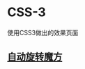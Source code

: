 # CSS-3
使用CSS3做出的效果页面

## [自动旋转魔方](https://github.com/huajianduzhuo/CSS-3/tree/master/magicSquare)


